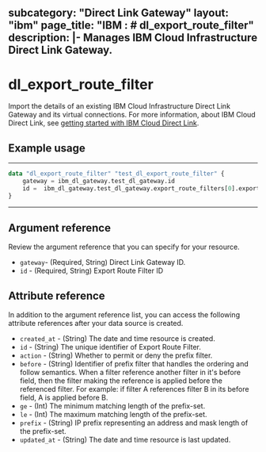 
subcategory: "Direct Link Gateway"
layout: "ibm"
page_title: "IBM : # dl_export_route_filter"
description: |-
  Manages IBM Cloud Infrastructure Direct Link Gateway.
---

# dl_export_route_filter

Import the details of an existing IBM Cloud Infrastructure Direct Link Gateway and its virtual connections. For more information, about IBM Cloud Direct Link, see [getting started with IBM Cloud Direct Link](https://cloud.ibm.com/docs/dl?topic=dl-get-started-with-ibm-cloud-dl).


## Example usage

---
```terraform
data "dl_export_route_filter" "test_dl_export_route_filter" {
    gateway = ibm_dl_gateway.test_dl_gateway.id
    id =  ibm_dl_gateway.test_dl_gateway.export_route_filters[0].export_route_filter_id
}
```
---
## Argument reference
Review the argument reference that you can specify for your resource. 

- `gateway`- (Required, String) Direct Link Gateway ID.
-  `id` - (Required, String) Export Route Filter ID


## Attribute reference
In addition to the argument reference list, you can access the following attribute references after your data source is created.

- `created_at` - (String) The date and time resource is created.
- `id` - (String) The unique identifier of Export Route Filter.
- `action` - (String) Whether to permit or deny the prefix filter.
- `before` - (String) Identifier of prefix filter that handles the ordering and follow semantics. When a filter reference another filter in it's before field, then the filter making the reference is applied before the referenced filter. For example: if filter A references filter B in its before field, A is applied before B.
- `ge` - (Int) The minimum matching length of the prefix-set.
- `le` - (Int) The maximum matching length of the prefix-set.
- `prefix` - (String) IP prefix representing an address and mask length of the prefix-set.
- `updated_at` - (String) The date and time resource is last updated.

